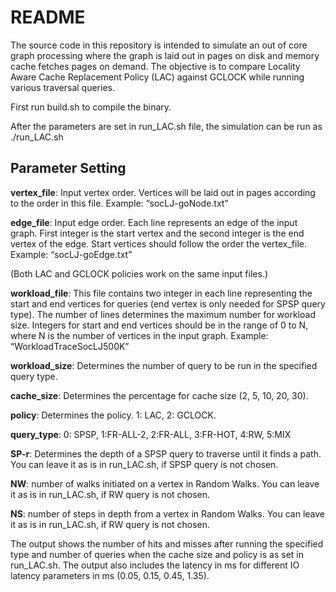 # README
The source code in this repository is intended to simulate an out of core graph processing where the graph is laid out in pages on disk and memory cache fetches pages on demand. The objective is to compare Locality Aware Cache Replacement Policy (LAC) against GCLOCK while running various traversal queries.

First run build.sh to compile the binary.

After the parameters are set in run_LAC.sh file, the simulation can be run as ./run_LAC.sh

## Parameter Setting

**vertex_file**: Input vertex order. Vertices will be laid out in pages according to the order in this file. Example: “socLJ-goNode.txt”

**edge_file**: Input edge order. Each line represents an edge of the input graph. First integer is the start vertex and the second integer is the end vertex of the edge. Start vertices should follow the order the vertex_file. Example: “socLJ-goEdge.txt”

(Both LAC and GCLOCK policies work on the same input files.)

**workload_file**: This file contains two integer in each line representing the start and end vertices for queries (end vertex is only needed for SPSP query type). The number of lines determines the maximum number for workload size. Integers for start and end vertices should be in the range of 0 to N, where N is the number of vertices in the input graph. Example: “WorkloadTraceSocLJ500K”

**workload_size**: Determines the number of query to be run in the specified query type.

**cache_size**: Determines the percentage for cache size (2, 5, 10, 20, 30).

**policy**: Determines the policy. 1: LAC, 2: GCLOCK.

**query_type**: 0: SPSP, 1:FR-ALL-2, 2:FR-ALL, 3:FR-HOT, 4:RW, 5:MIX

**SP-r**: Determines the depth of a SPSP query to traverse until it finds a path. You can leave it as is in run_LAC.sh, if SPSP query is not chosen.

**NW**: number of walks initiated on a vertex in Random Walks. You can leave it as is in run_LAC.sh, if RW query is not chosen.

**NS**: number of steps in depth from a vertex in Random Walks. You can leave it as is in run_LAC.sh, if RW query is not chosen.

The output shows the number of hits and misses after running the specified type and number of queries when the cache size and policy is as set in run_LAC.sh. The output also includes the latency in ms for different IO latency parameters in ms (0.05, 0.15, 0.45, 1.35).


